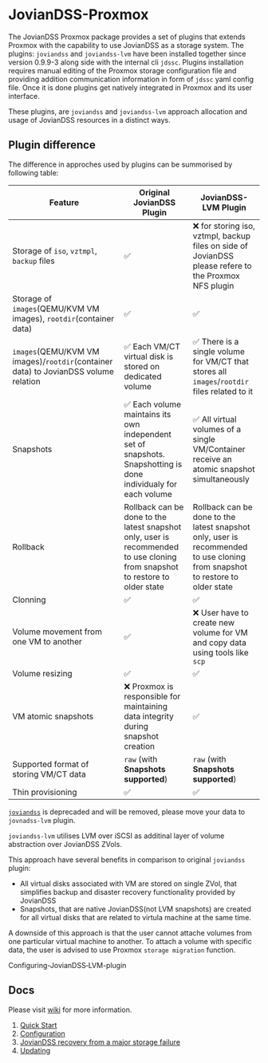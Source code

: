 # JovianDSS-Proxmox

The JovianDSS Proxmox package provides a set of plugins that extends Proxmox with the capability to use JovianDSS as a storage system.
The plugins: `joviandss` and `joviandss-lvm` have been installed together since version 0.9.9-3 along side with the internal cli `jdssc`.
Plugins installation requires manual editing of the Proxmox storage configuration file and providing addition communication information in form of `jdssc` yaml config file.
Once it is done plugins get natively integrated in Proxmox and its user interface.

These plugins, are `joviandss` and `joviandss-lvm` approach allocation and usage of JovianDSS resources in a distinct ways.

## Plugin difference
The difference in approches used by plugins can be summorised by following table:

| Feature                                                                              |Original JovianDSS Plugin                                                 |  JovianDSS-LVM Plugin                                                               |
|--------------------------------------------------------------------------------------|--------------------------------------------------------------------------|-------------------------------------------------------------------------------------|
| Storage of `iso`, `vztmpl`, `backup` files                                           | :white_check_mark:                                                       | :x: for storing iso, vztmpl, backup files on side of JovianDSS please refere to the Proxmox NFS plugin  |
| Storage of `images`(QEMU/KVM VM images), `rootdir`(container data)                   | :white_check_mark:                                                       | :white_check_mark:                                                                  |
| `images`(QEMU/KVM VM images)/`rootdir`(container data) to JovianDSS volume relation  | :white_check_mark: Each VM/CT virtual disk is stored on dedicated volume | :white_check_mark: There is a single volume for VM/CT that stores all `images`/`rootdir` files related to it |
| Snapshots                                                                            | :white_check_mark: Each volume maintains its own independent set of snapshots. Snapshotting is done individualy for each volume | :white_check_mark: All virtual volumes of a single VM/Container receive an atomic snapshot simultaneously |
| Rollback                                                                             | Rollback can be done to the latest snapshot only, user is recommended to use cloning from snapshot to restore to older state  | Rollback can be done to the latest snapshot only, user is recommended to use cloning from snapshot to restore to older state |
| Clonning                                                                             | :white_check_mark:                                                       | :white_check_mark:                                                                  |
| Volume movement from one VM to another                                               | :white_check_mark:                                                       | :x: User have to create new volume for VM and copy data using tools like `scp`      |
| Volume resizing                                                                      | :white_check_mark:                                                       | :white_check_mark:                                                                  |
| VM atomic snapshots                                                                  | :x: Proxmox is responsible for maintaining data integrity during snapshot creation | :white_check_mark:                                                        |
| Supported format of storing VM/CT data                                               | `raw` (with **Snapshots supported**)                                     | `raw` (with **Snapshots supported**)                                                |
| Thin provisioning                                                                    | :white_check_mark:                                                       | :white_check_mark:                                                                  |

[`joviandss`](https://github.com/open-e/JovianDSS-Proxmox/docs/plugin-installation-and-configuration.md) is deprecaded and will be removed, please move your data to `jovnadss-lvm` plugin. 

`joviandss-lvm` utilises LVM over iSCSI as additinal layer of volume abstraction over JovianDSS ZVols.

This approach have several benefits in comparison to original `joviandss` plugin:
- All virtual disks associated with VM are stored on single ZVol, that simplifies backup and disaster recovery functionality provided by JovianDSS
- Snapshots, that are native JovianDSS(not LVM snapshots) are created for all virtual disks that are related to virtula machine at the same time.

A downside of this approach is that the user cannot attache volumes from one particular virtual machine to another.
To attach a volume with specific data, the user is advised to use Proxmox `storage migration` function.

Configuring-JovianDSS‐LVM-plugin
## Docs

Please visit [wiki](https://github.com/open-e/JovianDSS-Proxmox/wiki) for more information.
1. [Quick Start](https://github.com/open-e/JovianDSS-Proxmox/wiki/Quick-Start)
2. [Configuration](https://github.com/open-e/JovianDSS-Proxmox/wiki/Configuring-JovianDSS‐LVM-plugin)
3. [JovianDSS recovery from a major storage failure](https://github.com/open-e/JovianDSS-Proxmox/wiki/JovianDSS-recovery-from-a-major-storage-failure)
4. [Updating](https://github.com/open-e/JovianDSS-Proxmox/wiki/Updating)


